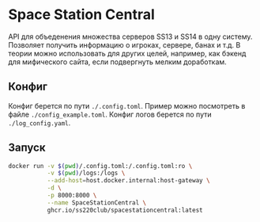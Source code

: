# Space Station Central

API для объеденения множества серверов SS13 и SS14 в одну систему. Позволяет получить информацию о игроках, сервере, банах и т.д.
В теории можно использовать для других целей, например, как бэкенд для мифического сайта, если подвергнуть мелким доработкам.

## Конфиг

Конфиг берется по пути `./.config.toml`. Пример можно посмотреть в файле `./config_example.toml`.
Конфиг логов берется по пути `./log_config.yaml`.

## Запуск

```sh
docker run -v $(pwd)/.config.toml:/.config.toml:ro \
           -v $(pwd)/logs:/logs \
           --add-host=host.docker.internal:host-gateway \
           -d \
           -p 8000:8000 \
           --name SpaceStationCentral \
           ghcr.io/ss220club/spacestationcentral:latest
```
